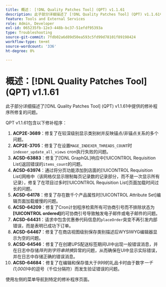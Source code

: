 ```yaml
---
title: 概述： [!DNL Quality Patches Tool] (QPT) v1.1.61
description: 此子部分详细描述了 [!DNL Quality Patches Tool] (QPT) v1.1.61中提供的修补程序所修复的问题。
feature: Tools and External Services
role: Admin, Developer
exl-id: 065235fb-12e3-448b-bc37-51efdf95393a
type: Troubleshooting
source-git-commit: 7fdb02a6d89d50ea593c5fd99d78101f89198424
workflow-type: tm+mt
source-wordcount: '336'
ht-degree: 0%

---
```


# 概述：[!DNL Quality Patches Tool] (QPT) v1.1.61

此子部分详细描述了[!DNL Quality Patches Tool] (QPT) v1.1.61中提供的修补程序所修复的问题。

QPT v1.1.61包含以下修补程序：

1. **ACP2E-3689**：修复了在较深级别显示类别树并反映锚点/非锚点关系的多个问题。
1. **ACP2E-3705**：修复了在设置`MAGE_INDEXER_THREADS_COUNT`时`indexer_update_all_views` cron执行失败的问题。
1. **ACSD-63883**：修复了[!DNL GraphQL]响应中[!UICONTROL Requisition List]返回错误的`items_count`的问题。
1. **ACSD-63974**：通过将分页功能添加到店面的[!UICONTROL Requisition List]网格中（该网格仅显示限制每页记录数的记录部分，而不是一次显示所有记录），修复了在项目过多时[!UICONTROL Requisition List]页面加载时间过长的问题。
1. **ACSD-64178**：修复了存在数千个产品属性时[!UICONTROL Attribute Set]编辑页面加载缓慢的问题。
1. **ACSD-64209**：修复了Cron计划程序检索所有可协商引号而不排除状态为&#x200B;**[!UICONTROL ordered]**&#x200B;的可协商引号导致触发电子邮件或电子邮件的问题。
1. **ACSD-64431**：请求中包含优惠券代码信息的`placeOrder`突变不再引发内部错误，而是表明已成功下订单。
1. **ACSD-64467**：修复了在商店视图级别保存类别描述后WYSIWYG编辑器显示为空的问题。
1. **ACSD-64546**：修复了在创建UPS配送标签期间UI中出现一般错误消息，并在日志中存储&#x200B;*阵列到字符串转换*&#x200B;异常的问题，从而确保在UI中显示实际错误，并在日志中存储正确的错误消息。
1. **ACSD-64684**：修复了在编辑和保存值大于&#x200B;*999*&#x200B;的礼品卡时由于数字&#x200B;*一千(1,000)*&#x200B;中的逗号（千位分隔符）而发生验证错误的问题。

使用左侧的菜单导航到特定的修补程序页面。
